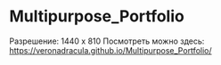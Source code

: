# Multipurpose_Portfolio
Разрешение: 1440 х 810
Посмотреть можно здесь: https://veronadracula.github.io/Multipurpose_Portfolio/
